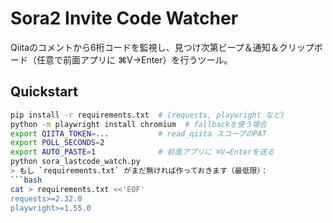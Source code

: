 # Sora2 Invite Code Watcher

Qiitaのコメントから6桁コードを監視し、見つけ次第ビープ＆通知＆クリップボード（任意で前面アプリに ⌘V→Enter）を行うツール。

## Quickstart
```bash
pip install -r requirements.txt  # (requests, playwright など)
python -m playwright install chromium  # fallbackを使う場合
export QIITA_TOKEN=...           # read_qiita スコープのPAT
export POLL_SECONDS=2
export AUTO_PASTE=1              # 前面アプリに ⌘V→Enterを送る
python sora_lastcode_watch.py
> もし `requirements.txt` がまだ無ければ作っておきます（最低限）：
```bash
cat > requirements.txt <<'EOF'
requests>=2.32.0
playwright>=1.55.0
